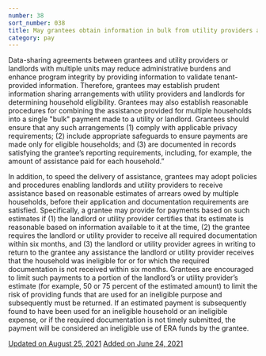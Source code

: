 ```yaml
---
number: 38
sort_number: 038
title: May grantees obtain information in bulk from utility providers and landlords with multiple units regarding the eligibility of multiple tenants, or bundle assistance payments for the benefit of multiple tenants in a single payment to a utility provider or landlord?
category: pay
---
```


Data-sharing agreements between grantees and utility providers or landlords with multiple units may reduce administrative burdens and enhance program integrity by providing information to validate tenant-provided information. Therefore, grantees may establish prudent information sharing arrangements with utility providers and landlords for determining household eligibility. Grantees may also establish reasonable procedures for combining the assistance provided for multiple households into a single "bulk" payment made to a utility or landlord. Grantees should ensure that any such arrangements (1) comply with applicable privacy requirements; (2) include appropriate safeguards to ensure payments are made only for eligible households; and (3) are documented in records satisfying the grantee’s reporting requirements, including, for example, the amount of assistance paid for each household.”

In addition, to speed the delivery of assistance, grantees may adopt policies and procedures enabling landlords and utility providers to receive assistance based on reasonable estimates of arrears owed by multiple households, before their application and documentation requirements are satisfied. Specifically, a grantee may provide for payments based on such estimates if (1) the landlord or utility provider certifies that its estimate is reasonable based on information available to it at the time, (2) the grantee requires the landlord or utility provider to receive all required documentation within six months, and (3) the landlord or utility provider agrees in writing to return to the grantee any assistance the landlord or utility provider receives that the household was ineligible for or for which the required documentation is not received within six months. Grantees are encouraged to limit such payments to a portion of the landlord’s or utility provider’s estimate (for example, 50 or 75 percent of the estimated amount) to limit the risk of providing funds that are used for an ineligible purpose and subsequently must be returned. If an estimated payment is subsequently found to have been used for an ineligible household or an ineligible expense, or if the required documentation is not timely submitted, the payment will be considered an ineligible use of ERA funds by the grantee.

<a href="{{ site.baseurl }}/implementation-guidance/changes/" class="era-guidance__datestamp">Updated on August 25, 2021</a>
<a href="{{ site.baseurl }}/implementation-guidance/changes/" class="era-guidance__datestamp">Added on June 24, 2021</a>